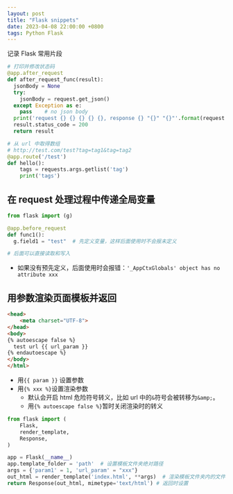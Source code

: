 ```yaml
---
layout: post
title: "Flask snippets"
date: 2023-04-08 22:00:00 +0800
tags: Python Flask
---
```


记录 Flask 常用片段

```python
# 打印并修改状态码
@app.after_request
def after_request_func(result):
  jsonBody = None
  try:
    jsonBody = request.get_json()
  except Exception as e:
    pass    # no json body
  print('request {} {} {} {} {}, response {} "{}" "{}"'.format(request.remote_addr,request.method, request.path, request.args, jsonBody, result.status_code, result.status, result.data))
  result.status_code = 200
  return result

# 从 url 中取得数组
# http://test.com/test?tag=tag1&tag=tag2
@app.route('/test')
def hello():
    tags = requests.args.getlist('tag')
    print('tags')
```

## 在 request 处理过程中传递全局变量

```python
from flask import (g)

@app.before_request
def func1():
  g.field1 = "test"  # 先定义变量，这样后面使用时不会报未定义

# 后面可以直接读取和写入
```

- 如果没有预先定义，后面使用时会报错：`'_AppCtxGlobals' object has no attribute xxx`

## 用参数渲染页面模板并返回

```html
<head>
    <meta charset="UTF-8">
</head>
<body>
{% autoescape false %}
  test url {{ url_param }}
{% endautoescape %}
</body>
</html>
```

- 用`{{ param }}` 设置参数
- 用`{% xxx %}`设置渲染参数
  - 默认会开启 html 危险符号转义，比如 url 中的`&`符号会被转移为`&amp;`。
  - 用`{% autoescape false %}`暂时关闭渲染时的转义

```python
from flask import (
    Flask,
    render_template,
    Response,
)

app = Flask(__name__)
app.template_folder = 'path'  # 设置模板文件夹绝对路径
args = {'param1' = 1, 'url_param' = "xxx"}
out_html = render_template('index.html', **args)  # 渲染模板文件夹内的文件
return Response(out_html, mimetype='text/html') # 返回时设置
```
